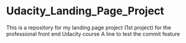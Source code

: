 # Udacity_Landing_Page_Project
This is a repository for my landing page project (1st project) for the professional front end Udacity course
A line to test the commit feature
